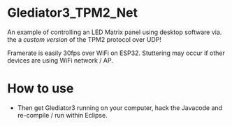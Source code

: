 # Glediator3_TPM2_Net
An example of controlling an LED Matrix panel using desktop software via. the a *custom version* of the TPM2 protocol over UDP!

Framerate is easily 30fps over WiFi on ESP32. Stuttering may occur if other devices are using WiFi network / AP.

# How to use
* Then get Glediator3 running on your computer, hack the Javacode and re-compile / run within Eclipse.

